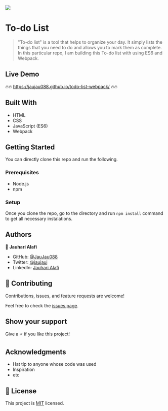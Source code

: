 ![](https://img.shields.io/badge/Microverse-blueviolet)

# To-do List

> "To-do list" is a tool that helps to organize your day. It simply lists the things that you need to do and allows you to mark them as complete. In this particular repo, I am building this To-do list with using ES6 and Webpack.

## Live Demo

:fire::fire: https://jaujau088.github.io/todo-list-webpack/ :fire::fire:

## Built With

- HTML
- CSS
- JavaScript (ES6)
- Webpack

## Getting Started

You can directly clone this repo and run the following.

### Prerequisites

- Node.js
- npm

### Setup

Once you clone the repo, go to the directory and run `npm install` command to get all necessary instalations.

## Authors

👤 **Jauhari Alafi**

- GitHub: [@JauJau088](https://github.com/JauJau088)
- Twitter: [@jaujauj](https://twitter.com/jaujauj)
- LinkedIn: [Jauhari Alafi](https://linkedin.com/in/jauhari-alafi-7295b821a/)

## 🤝 Contributing

Contributions, issues, and feature requests are welcome!

Feel free to check the [issues page](../../issues/).

## Show your support

Give a ⭐️ if you like this project!

## Acknowledgments

- Hat tip to anyone whose code was used
- Inspiration
- etc

## 📝 License

This project is [MIT](./MIT.md) licensed.
